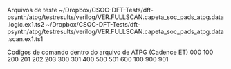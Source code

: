 

Arquivos de teste
~/Dropbox/CSOC-DFT-Tests/dft-psynth/atpg/testresults/verilog/VER.FULLSCAN.capeta_soc_pads_atpg.data.logic.ex1.ts2
~/Dropbox/CSOC-DFT-Tests/dft-psynth/atpg/testresults/verilog/VER.FULLSCAN.capeta_soc_pads_atpg.data.scan.ex1.ts1

Codigos de comando dentro do arquivo de ATPG (Cadence ET)
000
100
200
201
202
203
300
301
400
500
501
600
100
900
901
